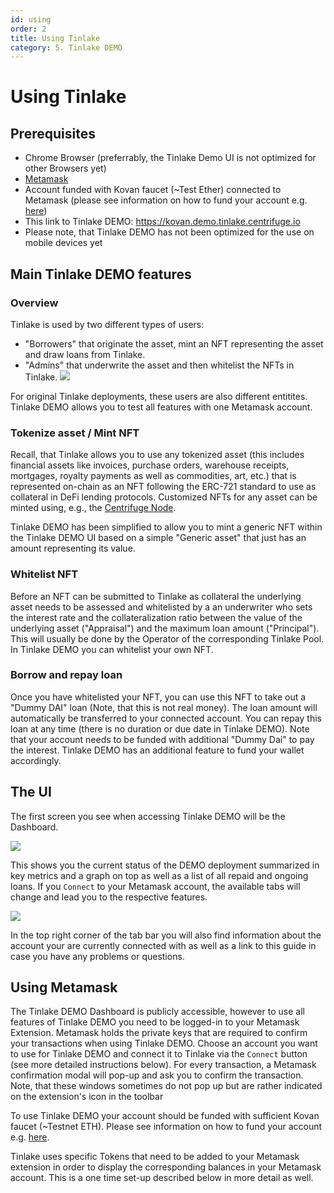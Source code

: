 ```yaml
---
id: using 
order: 2
title: Using Tinlake 
category: 5. Tinlake DEMO 
---
```


# Using Tinlake

## Prerequisites
- Chrome Browser (preferrably, the Tinlake Demo UI is not optimized for other Browsers yet)
- [Metamask](https://metamask.io/) 
- Account funded with Kovan faucet (~Test Ether) connected to Metamask (please see information on how to fund your account e.g. [here](https://github.com/kovan-testnet/faucet/blob/master/README.md))
- This link to Tinlake DEMO: https://kovan.demo.tinlake.centrifuge.io
- Please note, that Tinlake DEMO has not been optimized for the use on mobile devices yet


## Main Tinlake DEMO features
### Overview
Tinlake is used by two different types of users:
- "Borrowers" that originate the asset, mint an NFT representing the asset and draw loans from Tinlake. 
- "Admins" that underwrite the asset and then whitelist the NFTs in Tinlake.
![](https://storage.googleapis.com/centrifuge-hackmd/upload_859b29868368b32899039133aa793555.png)

For original Tinlake deployments, these users are also different entitites. Tinlake DEMO allows you to test all features with one Metamask account.

### Tokenize asset / Mint NFT
Recall, that Tinlake allows you to use any tokenized asset (this includes financial assets like invoices, purchase orders, warehouse receipts, mortgages, royalty payments as well as commodities, art, etc.) that is represented on-chain as an NFT following the ERC-721 standard to use as collateral in DeFi lending protocols. Customized NFTs for any asset can be minted using, e.g., the [Centrifuge Node](https://developer.centrifuge.io/cent-node/overview/introduction/). 

Tinlake DEMO has been simplified to allow you to mint a generic NFT within the Tinlake DEMO UI based on a simple "Generic asset" that just has an amount representing its value. 

### Whitelist NFT
Before an NFT can be submitted to Tinlake as collateral the underlying asset needs to be assessed and whitelisted by a an underwriter who sets the interest rate and the collateralization ratio between the value of the underlying asset ("Appraisal") and the maximum loan amount ("Principal"). This will usually be done by the Operator of the corresponding Tinlake Pool. In Tinlake DEMO you can whitelist your own NFT.

### Borrow and repay loan
Once you have whitelisted your NFT, you can use this NFT to take out a "Dummy DAI" loan (Note, that this is not real money). The loan amount will automatically be transferred to your connected account. You can repay this loan at any time (there is no duration or due date in Tinlake DEMO). Note that your account needs to be funded with additional "Dummy Dai" to pay the interest. Tinlake DEMO has an additional feature to fund your wallet accordingly. 

## The UI
The first screen you see when accessing Tinlake DEMO will be the Dashboard.

![](https://storage.googleapis.com/centrifuge-hackmd/upload_dfa14c7b146c91e9d51348025b34b388.png)

This shows you the current status of the DEMO deployment summarized in key metrics and a graph on top as well as a list of all repaid and ongoing loans.
If you `Connect` to your Metamask account, the available tabs will change and lead you to the respective features.

![](https://storage.googleapis.com/centrifuge-hackmd/upload_d8cea3e87c3d3395d8faa430f8c7cee8.png)

In the top right corner of the tab bar you will also find information about the account your are currently connected with as well as a link  to this guide in case you have any problems or questions.

## Using Metamask
The Tinlake DEMO Dashboard is publicly accessible, however to use all features of Tinlake DEMO you need to be logged-in to your Metamask Extension. Metamask holds the private keys that are required to confirm your transactions when using Tinlake DEMO. Choose an account you want to use for Tinlake DEMO and connect it to Tinlake via the `Connect` button (see more detailed instructions below). For every transaction, a Metamask confirmation modal will pop-up and ask you to confirm the transaction. Note, that these windows sometimes do not pop up but are rather indicated on the extension's icon in the toolbar 

To use Tinlake DEMO your account should be funded with sufficient Kovan faucet (~Testnet ETH). Please see information on how to fund your account e.g. [here](https://github.com/kovan-testnet/faucet/blob/master/README.md). 

Tinlake uses specific Tokens that need to be added to your Metamask extension in order to display the corresponding balances in your Metamask account. This is a one time set-up described below in more detail as well. 